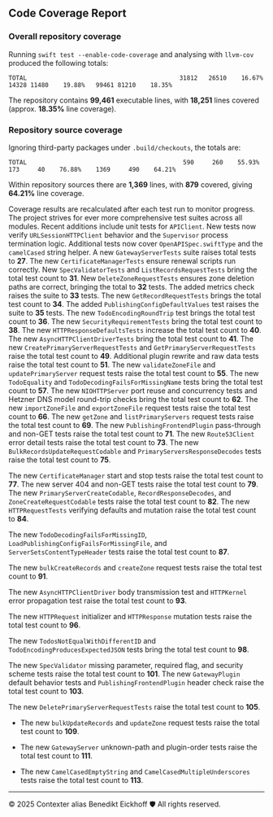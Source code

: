 ## Code Coverage Report

### Overall repository coverage

Running `swift test --enable-code-coverage` and analysing with `llvm-cov` produced the following totals:

```
TOTAL                                          31812   26510    16.67%   14328 11480    19.88%   99461 81210    18.35%
```

The repository contains **99,461** executable lines, with **18,251** lines covered (approx. **18.35%** line coverage).

### Repository source coverage

Ignoring third-party packages under `.build/checkouts`, the totals are:

```
TOTAL                                           590     260    55.93%     173     40    76.88%    1369     490    64.21%
```

Within repository sources there are **1,369** lines, with **879** covered, giving **64.21%** line coverage.

Coverage results are recalculated after each test run to monitor progress. The project strives for ever more comprehensive test suites across all modules. Recent additions include unit tests for ``APIClient``. New tests now verify ``URLSessionHTTPClient`` behavior and the ``Supervisor`` process termination logic.
Additional tests now cover ``OpenAPISpec.swiftType`` and the ``camelCased`` string helper. A new ``GatewayServerTests`` suite raises total tests to **27**.
The new ``CertificateManagerTests`` ensure renewal scripts run correctly.
New ``SpecValidatorTests`` and ``ListRecordsRequestTests`` bring the total test count to **31**.
New ``DeleteZoneRequestTests`` ensures zone deletion paths are correct, bringing the total to **32** tests.
The added metrics check raises the suite to **33** tests.
The new ``GetRecordRequestTests`` brings the total test count to **34**.
The added ``PublishingConfigDefaultValues`` test raises the suite to **35** tests.
The new ``TodoEncodingRoundTrip`` test brings the total test count to **36**.
The new ``SecurityRequirementTests`` bring the total test count to **38**.
The new ``HTTPResponseDefaultsTests`` increase the total test count to **40**.
The new ``AsyncHTTPClientDriverTests`` bring the total test count to **41**.
The new ``CreatePrimaryServerRequestTests`` and ``GetPrimaryServerRequestTests`` raise the total test count to **49**.
Additional plugin rewrite and raw data tests raise the total test count to **51**.
The new ``validateZoneFile`` and ``updatePrimaryServer`` request tests raise the total test count to **55**.
The new ``TodoEquality`` and ``TodoDecodingFailsForMissingName`` tests bring the total test count to **57**.
The new ``NIOHTTPServer`` port reuse and concurrency tests and Hetzner DNS model round-trip checks bring the total test count to **62**.
The new ``importZoneFile`` and ``exportZoneFile`` request tests raise the total test count to **66**.
The new ``getZone`` and ``listPrimaryServers`` request tests raise the total test count to **69**.
The new ``PublishingFrontendPlugin`` pass-through and non-GET tests raise the total test count to **71**.
The new ``Route53Client`` error detail tests raise the total test count to **73**.
The new ``BulkRecordsUpdateRequestCodable`` and ``PrimaryServersResponseDecodes`` tests raise the total test count to **75**.

The new ``CertificateManager`` start and stop tests raise the total test count to **77**.
The new server 404 and non-GET tests raise the total test count to **79**.
The new ``PrimaryServerCreateCodable``, ``RecordResponseDecodes``, and ``ZoneCreateRequestCodable`` tests raise the total test count to **82**.
The new ``HTTPRequestTests`` verifying defaults and mutation raise the total test count to **84**.

The new ``TodoDecodingFailsForMissingID``, ``LoadPublishingConfigFailsForMissingFile``, and ``ServerSetsContentTypeHeader`` tests raise the total test count to **87**.

The new ``bulkCreateRecords`` and ``createZone`` request tests raise the total test count to **91**.

The new ``AsyncHTTPClientDriver`` body transmission test and ``HTTPKernel`` error propagation test raise the total test count to **93**.

The new ``HTTPRequest`` initializer and ``HTTPResponse`` mutation tests raise the total test count to **96**.

The new ``TodosNotEqualWithDifferentID`` and ``TodoEncodingProducesExpectedJSON`` tests bring the total test count to **98**.

The new ``SpecValidator`` missing parameter, required flag, and security scheme tests raise the total test count to **101**.
The new ``GatewayPlugin`` default behavior tests and ``PublishingFrontendPlugin`` header check raise the total test count to **103**.

The new ``DeletePrimaryServerRequestTests`` raise the total test count to **105**.

- The new ``bulkUpdateRecords`` and ``updateZone`` request tests raise the total test count to **109**.
- The new ``GatewayServer`` unknown-path and plugin-order tests raise the total test count to **111**.

- The new ``CamelCasedEmptyString`` and ``CamelCasedMultipleUnderscores`` tests raise the total test count to **113**.

---
© 2025 Contexter alias Benedikt Eickhoff 🛡️ All rights reserved.
